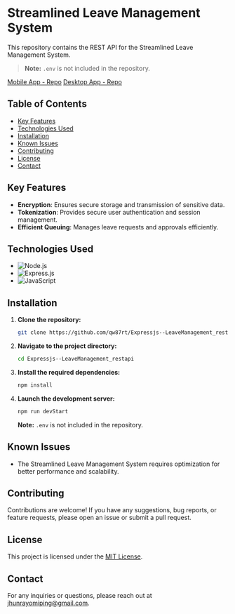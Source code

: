 # Streamlined Leave Management System

This repository contains the REST API for the Streamlined Leave Management System.

  > **Note:** `.env` is not included in the repository.


[Mobile App - Repo](https://github.com/qw87rt/ReactNative--LeaveManagement) 
[Desktop App - Repo](https://github.com/qw87rt/VB.NET--LeaveManagementPC/blob/main/README.md)

## Table of Contents

- [Key Features](#key-features)
- [Technologies Used](#technologies-used)
- [Installation](#installation)
- [Known Issues](#known-issues)
- [Contributing](#contributing)
- [License](#license)
- [Contact](#contact)

## Key Features

- **Encryption**: Ensures secure storage and transmission of sensitive data.
- **Tokenization**: Provides secure user authentication and session management.
- **Efficient Queuing**: Manages leave requests and approvals efficiently.

## Technologies Used

- ![Node.js](https://img.shields.io/badge/Node.js-339933?style=for-the-badge&logo=nodedotjs&logoColor=white)
- ![Express.js](https://img.shields.io/badge/Express.js-000000?style=for-the-badge&logo=express&logoColor=white)
- ![JavaScript](https://img.shields.io/badge/JavaScript-F7DF1E?style=for-the-badge&logo=javascript&logoColor=black)

## Installation

1. **Clone the repository:**
   ```sh
   git clone https://github.com/qw87rt/Expressjs--LeaveManagement_restapi
   ```

2. **Navigate to the project directory:**
   ```sh
   cd Expressjs--LeaveManagement_restapi
   ```

3. **Install the required dependencies:**
   ```sh
   npm install
   ```

4. **Launch the development server:**
   ```sh
   npm run devStart
   ```
   **Note:** `.env` is not included in the repository.

## Known Issues

- The Streamlined Leave Management System requires optimization for better performance and scalability.


## Contributing

Contributions are welcome! If you have any suggestions, bug reports, or feature requests, please open an issue or submit a pull request.

## License

This project is licensed under the [MIT License](LICENSE).

## Contact

For any inquiries or questions, please reach out at [jhunrayomiping@gmail.com](mailto:jhunrayomiping@gmail.com).
